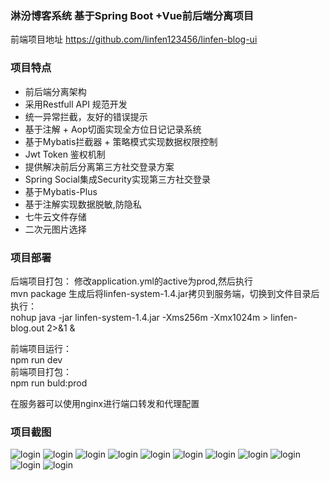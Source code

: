 
### 淋汾博客系统 基于Spring Boot +Vue前后端分离项目

前端项目地址  <a href='https://github.com/linfen123456/linfen-blog-ui'>https://github.com/linfen123456/linfen-blog-ui</a>

### 项目特点
- 前后端分离架构
- 采用Restfull API 规范开发
- 统一异常拦截，友好的错误提示
- 基于注解 + Aop切面实现全方位日记记录系统
- 基于Mybatis拦截器 + 策略模式实现数据权限控制
- Jwt Token 鉴权机制 
- 提供解决前后分离第三方社交登录方案 
- Spring Social集成Security实现第三方社交登录
- 基于Mybatis-Plus
- 基于注解实现数据脱敏,防隐私
- 七牛云文件存储
- 二次元图片选择

### 项目部署
后端项目打包：
修改application.yml的active为prod,然后执行<br>
 mvn package
 生成后将linfen-system-1.4.jar拷贝到服务端，切换到文件目录后执行：<br>
 nohup java -jar linfen-system-1.4.jar -Xms256m -Xmx1024m > linfen-blog.out 2>&1 &<br>

前端项目运行：<br>
 npm run dev<br>
前端项目打包：<br>
 npm run buld:prod<br>


在服务器可以使用nginx进行端口转发和代理配置

### 项目截图
![login](https://github.com/linfen123456/linfen-blog/blob/master/screenshot/run_pic1.png?raw=true)
![login](https://github.com/linfen123456/linfen-blog/blob/master/screenshot/run_pic2.png?raw=true)
![login](https://github.com/linfen123456/linfen-blog/blob/master/screenshot/run_pic3.png?raw=true)
![login](https://github.com/linfen123456/linfen-blog/blob/master/screenshot/run_pic4.png?raw=true)
![login](https://github.com/linfen123456/linfen-blog/blob/master/screenshot/run_pic5.png?raw=true)
![login](https://github.com/linfen123456/linfen-blog/blob/master/screenshot/run_pic6.png?raw=true)
![login](https://github.com/linfen123456/linfen-blog/blob/master/screenshot/run_pic7.png?raw=true)
![login](https://github.com/linfen123456/linfen-blog/blob/master/screenshot/run_pic8.png?raw=true)
![login](https://github.com/linfen123456/linfen-blog/blob/master/screenshot/run_pic9.png?raw=true)
![login](https://github.com/linfen123456/linfen-blog/blob/master/screenshot/run_pic10.png?raw=true)
![login](https://github.com/linfen123456/linfen-blog/blob/master/screenshot/run_pic11.png?raw=true)

